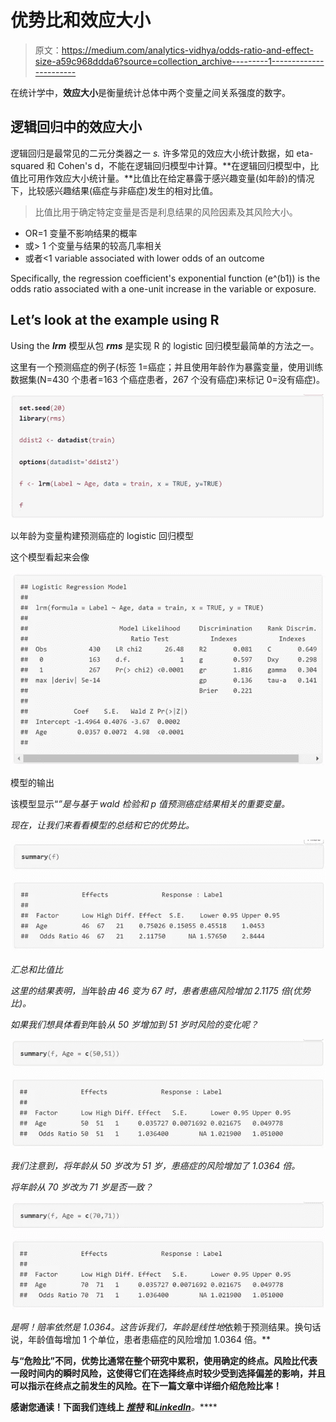 # 优势比和效应大小

> 原文：<https://medium.com/analytics-vidhya/odds-ratio-and-effect-size-a59c968ddda6?source=collection_archive---------1----------------------->

在统计学中，**效应大小**是衡量统计总体中两个变量之间关系强度的数字。

## **逻辑回归中的效应大小**

逻辑回归是最常见的二元分类器之一 *s.* 许多常见的效应大小统计数据，如 eta-squared 和 Cohen's d，不能在逻辑回归模型中计算。**在逻辑回归模型中，比值比可用作效应大小统计量。**比值比在给定暴露于感兴趣变量(如年龄)的情况下，比较感兴趣结果(癌症与非癌症)发生的相对比值。

> 比值比用于确定特定变量是否是利息结果的风险因素及其风险大小。

*   OR=1 变量不影响结果的概率
*   或> 1 个变量与结果的较高几率相关
*   或者<1 variable associated with lower odds of an outcome

Specifically, the regression coefficient's exponential function (e^(b1)) is the odds ratio associated with a one-unit increase in the variable or exposure.

## Let’s look at the example using R

Using the ***lrm*** 模型从包 ***rms*** 是实现 R 的 logistic 回归模型最简单的方法之一。

这里有一个预测癌症的例子(标签 1=癌症；并且使用年龄作为暴露变量，使用训练数据集(N=430 个患者=163 个癌症患者，267 个没有癌症)来标记 0=没有癌症)。

![](img/cc2ae28c3a9f1539390a7617d4529ac4.png)

以年龄为变量构建预测癌症的 logistic 回归模型

这个模型看起来会像

![](img/ee9738c159fd3ad296123ed7a3017512.png)

模型的输出

该模型显示“*”是与基于 *wald 检验*和 *p 值*预测癌症结果相关的重要变量。*

*现在，让我们来看看模型的总结和它的优势比。*

*![](img/ceb2bfcf89e68352ae85e9836522146c.png)*

*汇总和比值比*

*这里的结果表明，当*年龄*由 46 变为 67 时，患者患癌风险增加 2.1175 倍(优势比)。*

*如果我们想具体看到*年龄*从 50 岁增加到 51 岁时风险的变化呢？*

*![](img/5e1dc4d42db63f9de2cac342f1cb446b.png)*

*我们注意到，将年龄从 50 岁改为 51 岁，患癌症的风险增加了 1.0364 倍。*

*将年龄从 70 岁改为 71 岁是否一致？*

*![](img/e9cfad1f0791ecca92866c218ce22143.png)*

*是啊！赔率依然是 1.0364。这告诉我们，年龄是线性地*依赖于预测结果。换句话说，年龄值每增加 1 个单位，患者患癌症的风险增加 1.0364 倍。**

**与“危险比”不同，优势比通常在整个研究中累积，使用确定的终点。风险比代表一段时间内的瞬时风险，这使得它们在选择终点时较少受到选择偏差的影响，并且可以指示在终点之前发生的风险。在下一篇文章中详细介绍危险比率！**

**感谢您通读！下面我们连线上 [***推特***](https://twitter.com/pranjal31vaidya) 和[***LinkedIn***](https://www.linkedin.com/in/pranjal-vaidya-1913ab9a/)***。*****